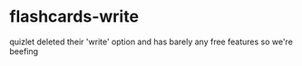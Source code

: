 # flashcards-write
quizlet deleted their 'write' option and has barely any free features so we're beefing
